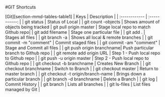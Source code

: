 #GIT Shortcuts

[Git][section-mmd-tables-table1]
| Keys  | Description |
| :------------   | :-----------: |
| git status        | Status of Local |
| git count -objects | Shows amount of objects being tracked
| git pull origin master | Stage local repo to match Github repo|
| git add filename | Stage one particular file |
| git add . | Stages all files |
| git branch -a | Shows all local & remote branches |
| git commit -m "comment" | Commit staged files |
| git commit -am "comment" | Stage and Commit all files |
| git push origin branchname| Push particular branch to Github repo |
| git remote add origin URL | Step 1 - Push local repo to Github repo |
| git push -u origin master | Step 2 - Push local repo to Github repo |
| git checkout -b branchname | Creates New Branch |
| git checkout branchname | Switch to Branch |
| git checkout master  | Return to master branch |
| git checkout -t origin/branch-name | Brings down a particular branch |
| git branch -d branchname | Delete a Branch |
| git log | Commit History |
| git branch | Lists all branches |
| git ls-files  | List files managed by Git |
